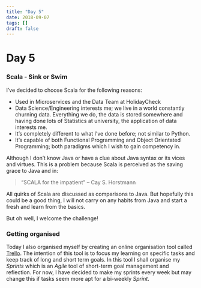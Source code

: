 ```yaml
---
title: "Day 5"
date: 2018-09-07
tags: []
draft: false
---
```

# Day 5

### Scala - Sink or Swim

I’ve decided to choose Scala for the following reasons:

-	Used in Microservices and the Data Team at HolidayCheck
-	Data Science/Engineering interests me; we live in a world constantly churning data. Everything we do, the data is stored somewhere and having done lots of Statistics at university, the application of data interests me.
-	It’s completely different to what I’ve done before; not similar to Python.
-	It’s capable of both Functional Programming and Object Orientated Programming; both paradigms which I wish to gain competency in.

Although I don’t know Java or have a clue about Java syntax or its vices and virtues. This is a problem because Scala is perceived as the saving grace to Java and in:

>	“SCALA for the impatient” – Cay S. Horstmann

All quirks of Scala are discussed as comparisons to Java. But hopefully this could be a good thing, I will not carry on any habits from Java and start a fresh and learn from the basics.

But oh well, I welcome the challenge!

### Getting organised
Today I also organised myself by creating an online organisation tool called [Trello](https://trello.com/b/HIBjDahM/apprenticeship-programme). The intention of this tool is to focus my learning on specific tasks and keep track of long and short term goals. In this tool I shall organise my *Sprints* which is an *Agile* tool of short-term goal management and reflection. For now, I have decided to make my sprints every week but may change this if tasks seem more apt for a bi-weekly *Sprint*.
